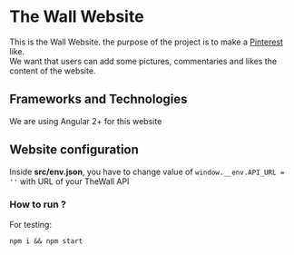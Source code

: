 # The Wall Website

This is the Wall Website. the purpose of the project is to make a [Pinterest](pinterest.com) like.  
We want that users can add some pictures, commentaries and likes the content of the website.

## Frameworks and Technologies

We are using Angular 2+ for this website

## Website configuration

Inside **src/env.json**, you have to change value of
  `window.__env.API_URL = ''` with URL of your TheWall API

### How to run ?

For testing:

    npm i && npm start

